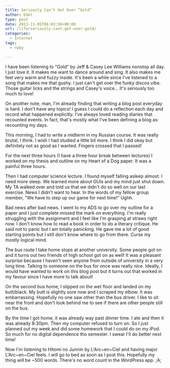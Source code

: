 ```yaml
---
title: Seriously Can’t Get Over “Gold”
author: Edel
type: post
date: 2013-11-05T06:03:59+00:00
url: /life/seriously-cant-get-over-gold/
categories:
  - Internet
tags:
  - rwby

---
```

I have been listening to "Gold" by Jeff & Casey Lee Williams nonstop all day. I just love it. It makes me want to dance around and sing. It also makes me feel very warm and fuzzy inside. It's been a while since I've listened to a song that makes me that gushy. I just can't get over the funky discos vibe. Those guitar licks and the strings and Casey's voice... It's seriously too much to love!

On another note, man, I'm already finding that writing a blog post everyday is hard. I don't have any topics! I guess I could do a reflection each day and record what happened explicitly. I've always loved reading diaries that recounted events. In fact, that's mostly what I've been defining a blog as: recounting my days.

This morning, I had to write a midterm in my Russian course. It was really brutal, I think. I wish I had studied a little bit more. I think I did okay but definitely not as good as I wanted. Fingers crossed that I passed!

For the next three hours (I have a three hour break between lectures) I worked on my thesis and outline on my Heart of a Dog paper. It was a painful three hours.

Then I had computer science lecture. I found myself falling asleep almost. I need more sleep. We learned more about GUIs and my mind just shut down. My TA walked over and told us that we didn't do so well on our last exercise. News I didn't want to hear. In the words of my fellow group member, "We have to step up our game for next time!" Ughh.

Bad news after bad news. I went to my ADS to go over my outline for a paper and I just complete missed the mark on everything. I'm really struggling with the assignment and I feel like I'm grasping at straws right now. I don't know how to read a book in order to do a literary critique. He said not to panic but I am totally panicking. He gave me a lot of good starting points but I still don't know where to go from there. Curse my mostly logical mind.

The bus route I take home stops at another university. Some people got on and it turns out two friends of high school got on as well! It was a pleasant surprise because I haven't seen anyone from outside of university in a very long time. Talking to someone on the bus for once was really nice. Ideally, I would have wanted to work on this blog post but it turns out that worked in my favour since I have more to talk about!

On the second bus home, I slipped on the wet floor and landed on my butt/black. My butt is slightly sore now and I scraped my elbow. It was embarrassing. Hopefully no one saw other than the bus driver. I like to sit near the front and don't look behind me to see if there are other people still on the bus.

By the time I got home, it was already way past dinner time. I ate and then it was already 8:30pm. Then my computer refused to turn on. So I just planned out my week and did some homework that I could do on my iPod. So much for no digital dependence tho semester. I swear I'll do better next time!

Now I'm listening to Hitomi no Junnin by L'Arc~en~Ciel and having major L'Arc~en~Ciel feels. I will go to bed as soon as I post this. Hopefully my thing will be ~500 words. There's no word count in the WordPress app. ;A;


